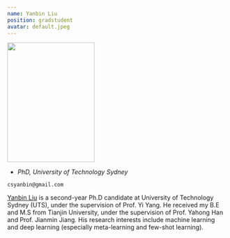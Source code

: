 ```yaml
---
name: Yanbin Liu
position: gradstudent
avatar: default.jpeg
---
```


<img width="200" height="275" src="{{site.baseurl}}/images/people/{{page.avatar}}" data-action="zoom">

- _PhD, University of Technology Sydney_<br>
<!--- _Science coach. Collaborator. Transdisciplinary optimist._-->

<i class="fa fa-envelope-o"></i> `csyanbin@gmail.com`

[Yanbin Liu](https://csyanbin.github.io/) is a second-year Ph.D candidate at University of Technology Sydney (UTS), under the supervision of Prof. Yi Yang. He received my B.E and M.S from Tianjin University, under the supervision of Prof. Yahong Han and Prof. Jianmin Jiang. His research interests include machine learning and deep learning (especially meta-learning and few-shot learning).
